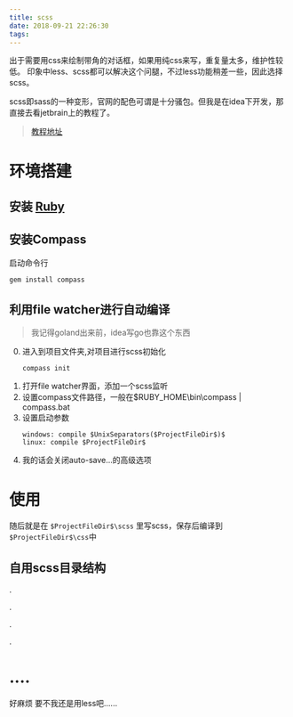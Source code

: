 ```yaml
---
title: scss
date: 2018-09-21 22:26:30
tags:
---
```


出于需要用css来绘制带角的对话框，如果用纯css来写，重复量太多，维护性较低。
印象中less、scss都可以解决这个问腿，不过less功能稍差一些，因此选择scss。

<!--more-->

scss即sass的一种变形，官网的配色可谓是十分骚包。但我是在idea下开发，那直接去看jetbrain上的教程了。
> [教程地址](https://www.jetbrains.com/help/idea/transpiling-compass-to-css.html)

# 环境搭建
## 安装 [Ruby](https://rubyinstaller.org/downloads/)

## 安装Compass
启动命令行
```bat
gem install compass
```

## 利用file watcher进行自动编译
> 我记得goland出来前，idea写go也靠这个东西
0. 进入到项目文件夹,对项目进行scss初始化
    ```batch
    compass init
    ```
1. 打开file watcher界面，添加一个scss监听
2. 设置compass文件路径，一般在$RUBY_HOME\bin\compass | compass.bat
3. 设置启动参数
    ```batch
    windows: compile $UnixSeparators($ProjectFileDir$)$
    linux: compile $ProjectFileDir$
    ```
4. 我的话会关闭auto-save...的高级选项

# 使用 
随后就是在 `$ProjectFileDir$\scss` 里写scss，保存后编译到 `$ProjectFileDir$\css`中

## 自用scss目录结构
.

.

.

.

# ....
好麻烦 要不我还是用less吧......